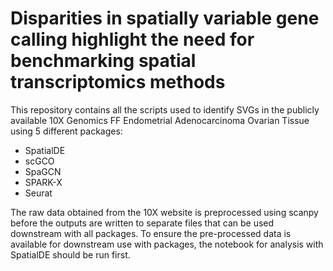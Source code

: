 # Disparities in spatially variable gene calling highlight the need for benchmarking spatial transcriptomics methods

This repository contains all the scripts used to identify SVGs in the publicly available 10X Genomics FF Endometrial Adenocarcinoma Ovarian Tissue using 5 different packages:
  * SpatialDE
  * scGCO
  * SpaGCN
  * SPARK-X
  * Seurat
  
The raw data obtained from the 10X website is preprocessed using scanpy before the outputs are written to separate files that can be used downstream with all packages. To ensure the pre-processed data is available for downstream use with packages, the notebook for analysis with SpatialDE should be run first.
